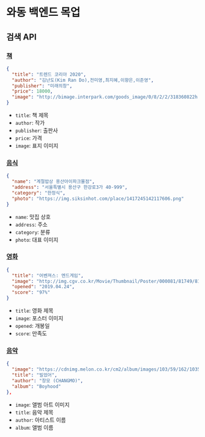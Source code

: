 # 와동 백엔드 목업

## 검색 API

### [책](./data/books.json)
```json
{
  "title": "트렌드 코리아 2020",
  "author": "김난도(Kim Ran Do),전미영,최지혜,이향은,이준영",
  "publisher": "미래의창",
  "price": 18000,
  "image": "http://bimage.interpark.com/goods_image/0/8/2/2/318360822h.jpg"
}
```

- `title`: 책 제목
- `author`: 작가
- `publisher`: 출판사
- `price`: 가격
- `image`: 표지 이미지

### [음식](./data/foods.json)
```json
{
  "name": "계절밥상 용산아이파크몰점",
  "address": "서울특별시 용산구 한강로3가 40-999",
  "category": "한정식",
  "photo": "https://img.siksinhot.com/place/1417245142117606.png"
}
```

- `name`: 맛집 상호
- `address`: 주소
- `category`: 분류
- `photo`: 대표 이미지

### [영화](./data/movies.json)
```json
{
  "title": "어벤져스: 엔드게임",
  "image": "http://img.cgv.co.kr/Movie/Thumbnail/Poster/000081/81749/81749_320.jpg",
  "opened": "2019.04.24",
  "score": "97%"
}
```

- `title`: 영화 제목
- `image`: 포스터 이미지
- `opened`: 개봉일
- `score`: 만족도

### [음악](./data/music.json)
```json
{
  "image": "https://cdnimg.melon.co.kr/cm2/album/images/103/59/162/10359162_500.jpg/melon/resize/120/quality/80/optimize",
  "title": "빌었어",
  "author": "창모 (CHANGMO)",
  "album": "Boyhood"
},
```

- `image`: 앨범 아트 이미지
- `title`: 음악 제목
- `author`: 아티스트 이름
- `album`: 앨범 이름

